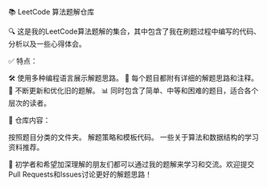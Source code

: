 📚 LeetCode 算法题解仓库

🔍 这是我的LeetCode算法题解的集合，其中包含了我在刷题过程中编写的代码、分析以及一些心得体会。

✅ 特点：

🛠 使用多种编程语言展示解题思路。
📖 每个题目都附有详细的解题思路和注释。
🚀 不断更新和优化旧的题解。
📊 同时包含了简单、中等和困难的题目，适合各个层次的读者。

🔗 仓库内容：

按照题目分类的文件夹。
解题策略和模板代码。
一些关于算法和数据结构的学习资料推荐。

🌱 初学者和希望加深理解的朋友们都可以通过我的题解来学习和交流。欢迎提交Pull Requests和Issues讨论更好的解题思路！
